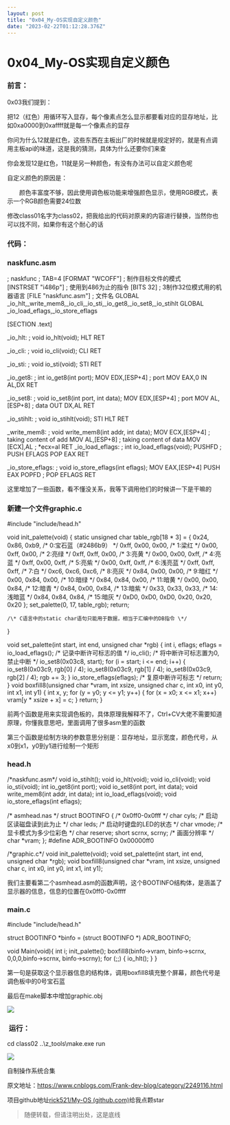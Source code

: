```yaml
---
layout: post
title: "0x04_My-OS实现自定义颜色"
date: "2023-02-22T01:12:28.376Z"
---
```

0x04\_My-OS实现自定义颜色
==================

### 前言：

0x03我们提到：

把12（红色）用循环写入显存，每个像素点怎么显示都要看对应的显存地址，比如0xa0000到0xaffff就是每一个像素点的显存

你问为什么12就是红色，这些东西在主板出厂的时候就是规定好的，就是有点调用主板api的味道，这是我的猜测，具体为什么还要你们来查

你会发现12是红色，11就是另一种颜色，有没有办法可以自定义颜色呢

自定义颜色的原因是：

　　颜色丰富度不够，因此使用调色板功能来增强颜色显示，使用RGB模式，表示一个RGB颜色需要24位数

修改class01名字为class02，把我给出的代码对原来的内容进行替换，当然你也可以找不同，如果你有这个耐心的话

### 代码：

### naskfunc.asm

; naskfunc
; TAB=4
\[FORMAT "WCOFF"\]                ; 制作目标文件的模式    
\[INSTRSET "i486p"\]                ; 使用到486为止的指令
\[BITS 32\]                        ; 3制作32位模式用的机器语言
\[FILE "naskfunc.asm"\]            ; 文件名
    GLOBAL \_io\_hlt,\_write\_mem8,\_io\_cli,\_io\_sti,\_io\_get8,\_io\_set8,\_io\_stihlt
    GLOBAL \_io\_load\_eflags,\_io\_store\_eflags
        

\[SECTION .text\]

\_io\_hlt:    ; void io\_hlt(void);
        HLT
        RET

\_io\_cli:    ; void io\_cli(void);
        CLI
        RET

\_io\_sti:    ; void io\_sti(void);
        STI
        RET

\_io\_get8:    ; int io\_get8(int port);
        MOV        EDX,\[ESP+4\]        ; port
        MOV        EAX,0
        IN        AL,DX
        RET

\_io\_set8:    ; void io\_set8(int port, int data);
        MOV        EDX,\[ESP+4\]        ; port
        MOV        AL,\[ESP+8\]        ; data
        OUT        DX,AL
        RET

\_io\_stihlt:    ; void io\_stihlt(void);
        STI
        HLT
        RET

\_write\_mem8: ; void write\_mem8(int addr, int data);
        MOV ECX,\[ESP+4\] ; taking content of add
        MOV AL,\[ESP+8\] ; taking content of data
        MOV \[ECX\],AL ; \*ecx=al
        RET
\_io\_load\_eflags:    ; int io\_load\_eflags(void);
        PUSHFD        ; PUSH EFLAGS 
        POP        EAX
        RET

\_io\_store\_eflags:    ; void io\_store\_eflags(int eflags);
        MOV        EAX,\[ESP+4\]
        PUSH    EAX
        POPFD        ; POP EFLAGS 
        RET

这里增加了一些函数，看不懂没关系，我等下调用他们的时候讲一下是干嘛的

### 新建一个文件graphic.c

#include "include/head.h"

void init\_palette(void)
{
    static unsigned char table\_rgb\[18 \* 3\] = {
        0x24, 0x86, 0xb9,    /\*  0:宝石蓝（#2486b9） \*/
        0xff, 0x00, 0x00,    /\*  1:梁红 \*/
        0x00, 0xff, 0x00,    /\*  2:亮绿 \*/
        0xff, 0xff, 0x00,    /\*  3:亮黄 \*/
        0x00, 0x00, 0xff,    /\*  4:亮蓝 \*/
        0xff, 0x00, 0xff,    /\*  5:亮紫 \*/
        0x00, 0xff, 0xff,    /\*  6:浅亮蓝 \*/
        0xff, 0xff, 0xff,    /\*  7:白 \*/
        0xc6, 0xc6, 0xc6,    /\*  8:亮灰 \*/
        0x84, 0x00, 0x00,    /\*  9:暗红 \*/
        0x00, 0x84, 0x00,    /\* 10:暗绿 \*/
        0x84, 0x84, 0x00,    /\* 11:暗黄 \*/
        0x00, 0x00, 0x84,    /\* 12:暗青 \*/
        0x84, 0x00, 0x84,    /\* 13:暗紫 \*/
        0x33, 0x33, 0x33,    /\* 14:浅暗蓝 \*/
        0x84, 0x84, 0x84,    /\* 15:暗灰 \*/
        0xD0, 0xD0, 0xD0,
        0x20, 0x20, 0x20
    };
    set\_palette(0, 17, table\_rgb);
    return;

    /\* C语言中的static char语句只能用于数据，相当于汇编中的DB指令 \*/
}

void set\_palette(int start, int end, unsigned char \*rgb)
{
    int i, eflags;
    eflags \= io\_load\_eflags();    /\* 记录中断许可标志的值 \*/
    io\_cli();                     /\* 将中断许可标志置为0,禁止中断 \*/
    io\_set8(0x03c8, start);
    for (i = start; i <= end; i++) {
        io\_set8(0x03c9, rgb\[0\] / 4);
        io\_set8(0x03c9, rgb\[1\] / 4);
        io\_set8(0x03c9, rgb\[2\] / 4);
        rgb += 3;
    }
    io\_store\_eflags(eflags);    /\* 复原中断许可标志 \*/
    return;
}
void boxfill8(unsigned char \*vram, int xsize, unsigned char c, int x0, int y0, int x1, int y1)
{
    int x, y;
    for (y = y0; y <= y1; y++) {
        for (x = x0; x <= x1; x++)
            vram\[y \* xsize + x\] = c;
    }
    return;
}

前两个函数是用来实现调色板的，具体原理我解释不了，Ctrl+CV大佬不需要知道原理，你懂我意思吧，里面调用了很多asm里的函数

第三个函数是绘制方块的参数意思分别是：显存地址，显示宽度，颜色代号，从x0到x1，y0到y1进行绘制一个矩形

### head.h

/\*naskfunc.asm\*/
void io\_stihlt();
void io\_hlt(void);
void io\_cli(void);
void io\_sti(void);
int io\_get8(int port);
void io\_set8(int port, int data);
void write\_mem8(int addr, int data);
int io\_load\_eflags(void);
void io\_store\_eflags(int eflags);

/\* asmhead.nas \*/
struct BOOTINFO { /\* 0x0ff0-0x0fff \*/
    char cyls; /\* 启动区读磁盘读到此为止 \*/
    char leds; /\* 启动时键盘的LED的状态 \*/
    char vmode; /\* 显卡模式为多少位彩色 \*/
    char reserve;
    short scrnx, scrny; /\* 画面分辨率 \*/
    char \*vram;
};
#define ADR\_BOOTINFO 0x00000ff0

/\*graphic.c\*/
void init\_palette(void);
void set\_palette(int start, int end, unsigned char \*rgb);
void boxfill8(unsigned char \*vram, int xsize, unsigned char c, int x0, int y0, int x1, int y1);

我们主要看第二个asmhead.asm的函数声明，这个BOOTINFO结构体，是涵盖了显示器的信息，信息的位置在0x0ff0-0x0ffff

### main.c

#include "include/head.h"

struct BOOTINFO \*binfo = (struct BOOTINFO \*) ADR\_BOOTINFO;

void Main(void){
    int i;
    init\_palette();
    boxfill8(binfo\->vram, binfo->scrnx, 0,0,0,binfo->scrnx, binfo->scrny);
    for (;;) {
        io\_hlt();
    }
}

第一句是获取这个显示器信息的结构体，调用boxfill8填充整个屏幕，颜色代号是调色板中的0号宝石蓝

最后在make脚本中增加graphic.obj

![](https://img2023.cnblogs.com/blog/1455587/202302/1455587-20230221195336390-1970908271.png)

###  运行：

cd class02
..\\z\_tools\\make.exe run

![](https://img2023.cnblogs.com/blog/1455587/202302/1455587-20230221200058162-2038040784.png)

自制操作系统合集

原文地址：https://www.cnblogs.com/Frank-dev-blog/category/2249116.html

项目github地址[rick521/My-OS (github.com)](https://github.com/rick521/My-OS)给我点颗star  

> 随便转载，但请注明出处，这是底线